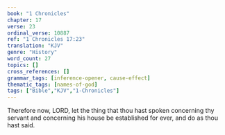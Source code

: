 ```yaml
---
book: "1 Chronicles"
chapter: 17
verse: 23
ordinal_verse: 10887
ref: "1 Chronicles 17:23"
translation: "KJV"
genre: "History"
word_count: 27
topics: []
cross_references: []
grammar_tags: [inference-opener, cause-effect]
thematic_tags: [names-of-god]
tags: ["Bible","KJV","1-Chronicles"]
---
```

Therefore now, LORD, let the thing that thou hast spoken concerning thy servant and concerning his house be established for ever, and do as thou hast said.
